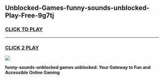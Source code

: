 
## Unblocked-Games-funny-sounds-unblocked-Play-Free-9g7tj
<h3>
<a href="https://premium76.site?title=funny-sounds-unblocked&ref=23A">CLICK TO PLAY</a></h3>
<hr>

<h3>
<a href="https://premium76.site?title=funny-sounds-unblocked&ref=23A">CLICK 2 PLAY</a>
  
</h3>

<a href="https://premium76.site?title=funny-sounds-unblocked&ref=23A"><img src="https://clearcache.store/games.png"></a>


**funny-sounds-unblocked games unblocked: Your Gateway to Fun and Accessible Online Gaming**
